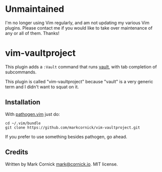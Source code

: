 # Unmaintained

I'm no longer using Vim regularly, and am not updating my various Vim
plugins. Please contact me if you would like to take over maintenance
of any or all of them. Thanks!

# vim-vaultproject

This plugin adds a `:Vault` command that runs [vault](http://vaultproject.io),
with tab completion of subcommands.

This plugin is called "vim-vaultproject" because "vault" is a very
generic term and I didn't want to squat on it.

## Installation

With [pathogen.vim](https://github.com/tpope/vim-pathogen) just do:

    cd ~/.vim/bundle
    git clone https://github.com/markcornick/vim-vaultproject.git

If you prefer to use something besides pathogen, go ahead.

## Credits

Written by Mark Cornick <mark@cornick.io>. MIT license.
